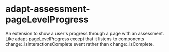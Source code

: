 adapt-assessment-pageLevelProgress
==================================

An extension to show a user's progress through a page with an assessment. Like adapt-pageLevelProgress except that it listens to components change:_isInteractionsComplete event rather than change:_isComplete.
